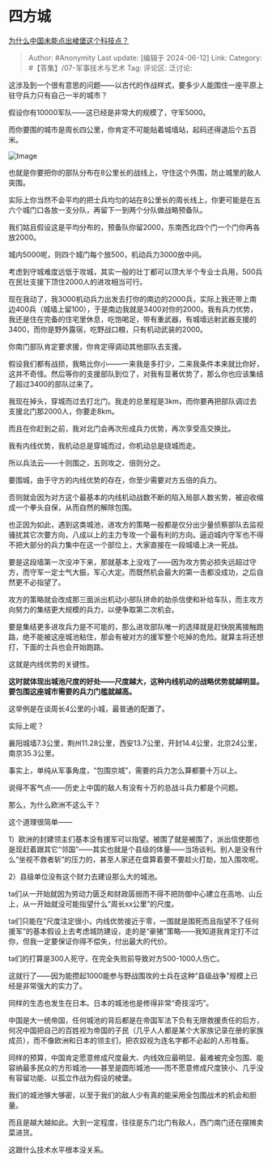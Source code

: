 # 四方城
[为什么中国未能点出棱堡这个科技点？](https://www.zhihu.com/question/295424768/answer/3527577030)

> Author: #Anonymity
> Last update: [编辑于 2024-06-12]
> Link:
> Category: #【答集】/07-军事技术与艺术 
> Tag: 
> 评论区:
> 泛讨论:

这涉及到一个很有意思的问题——以古代的作战样式，要多少人能围住一座平原上驻守兵力只有自己一半的城市？

假设你有10000军队——这已经是非常大的规模了，守军5000。

而你要围的城市是周长四公里，你肯定不可能贴着城墙站，起码还得退后个五百米。

![Image](https://picx.zhimg.com/50/v2-7627e94dfaab8213e507e5cf2416bd35_720w.jpg?source=2c26e567)

也就是你要把你的部队分布在8公里长的战线上，守住这个外围，防止城里的敌人突围。

实际上你当然不会平均的把士兵均匀的站在8公里长的周长线上，你更可能是在五六个城门口各放一支分队，再留下一到两个分队做战略预备队。

我们姑且假设这是平均分布的，预备队你留2000，东南西北四个门一个门你再各放2000。

城内5000呢，则四个城门每个放500，机动兵力3000放中间。

考虑到守城难度远低于攻城，其实一般的壮丁都可以顶大半个专业士兵用，500兵在民壮支援下顶住2000人的进攻相当可行。

现在我动了，我3000机动兵力出发去打你的南边的2000兵，实际上我还带上南边400兵（城墙上留100），于是南边我就是3400对你的2000。我有兵力优势，我还是住在完备的住宅里休息，吃饱喝足，带有重武器，有城墙远射武器支援的3400，而你是野外露宿，吃野战口粮，只有机动武装的2000。

你南门部队肯定要求援，你肯定得调动其他部队去支援。

假设我们都有战损，我略比你小——一来我是多打少，二来我条件本来就比你好，这并不奇怪。然后等你的支援部队到位了，对我有显著优势了，那么你也应该集结了超过3400的部队过来了。

我现在掉头，穿城而过去打北门。我走的总里程是3km，而你要再把部队调过去支援北门那2000人，你要走8km。

而且在你赶到之前，我对北门会再次形成兵力优势，再次享受高交换比。

我有内线优势，我机动总是穿城而过，你机动总是绕城而走。

所以兵法云——十则围之，五则攻之、倍则分之。

要围城，由于守方的内线优势的存在，你至少需要对方五倍的兵力。

否则就会因为对方这个最基本的内线机动战数不断的陷入局部人数劣势，被迫收缩成一个拳头自保，从而自然的解除包围。

也正因为如此，遇到这类城池，进攻方的策略一般都是仅分出少量侦察部队去监视骚扰其它次要方向，八成以上的主力专攻一个最有利的方向。逼迫城内守军也不得不把大部分的兵力集中在这一个部位上，大家直接在一段城墙上决一死战。

要是这段墙第一次没冲下来，那就基本上没戏了——因为攻方势必损失远超过守方，而守军一定士气大振，军心大定。而既然机会最大的第一击都没成功，之后自然更不必指望了。

攻方的策略就会改成那三面派出机动小部队拼命的劫杀信使和补给车队，而主攻方向努力的集结更大规模的兵力，以便争取第二次机会。

要是集结更多进攻兵力是不可能的，那么进攻部队唯一的选择就是赶快脱离接触跑路，绝不能被这座城池粘住，那会有被对方的援军整个吃掉的危险。就算主将还想打，下面的士兵也会开始跑路。

这就是内线优势的关键性。

**这时就体现出城池尺度的好处——尺度越大，这种内线机动的战略优势就越明显。要包围这座城市需要的兵力门槛就越高。**

这举例是在谈周长4公里的小城，最普通的配置了。

实际上呢？

襄阳城墙7.3公里，荆州11.28公里，西安13.7公里，开封14.4公里，北京24公里，南京35.3公里。

事实上，单纯从军事角度，“包围京城”，需要的兵力怎么算都要十万以上。

说得不客气点——历史上中国的敌人有没有十万的总战斗兵力都是个问题。

那么，为什么欧洲不这么干？

这个道理很简单——

1）欧洲的封建领主们基本没有援军可以指望。被围了就是被围了，派出信使那也是现赶着跟其它“邻国”——其实也就是个县级的体量——当场谈判。别人是没有什么“坐视不救者斩”的压力的，甚至人家还在盘算着要不要趁火打劫，加入围攻呢。

2）县级单位没有这个财力去建设那么大的城池。

ta们从一开始就因为劳动力匮乏和财政孱弱而不得不把防御中心建立在高地、山丘上，从一开始就没可能指望什么“周长xx公里”的尺度。

ta们只能在“尺度注定很小，内线优势接近于零，一围就是围死而且指望不了任何援军”的基本假设上去考虑城防建设，走的是“豪猪”策略——我知道我肯定打不过你，但我一定要保证你得不偿失，付出最大的代价。

ta们的打算是300人死守，在完全失败前导致对方500-1000人伤亡。

这就行了——因为能攒起1000能参与野战围攻的士兵在这种“县级战争”规模上已经是非常强大的实力了。

同样的生态也发生在日本。日本的城池也是修得非常“奇技淫巧”。

中国是大一统帝国，任何城池的背后都是在帝国军法下负有无限救援责任的后方，何况中国把自己的百姓视为帝国的子民（几乎人人都是某个大家族记录在册的家族成员），而不像欧洲和日本的领主们，把农奴视为连名字都不必起的人形牲畜。

同样的预算，中国肯定愿意修成尺度最大、内线效应最明显、最难被完全包围、能容纳最多民众的方形城池——甚至是圆形城池——而不愿意修成尺度狭小、几乎没有容留功能、以孤立作战为假设的棱堡。

我们的城池够大够密，以至于我们的敌人少有真的能采用全包围战术的机会和胆量。

而且是越大越如此。大到一定程度，往往是东门北门有敌人，西门南门还在摆摊卖菜进货。

这跟什么技术水平根本没关系。